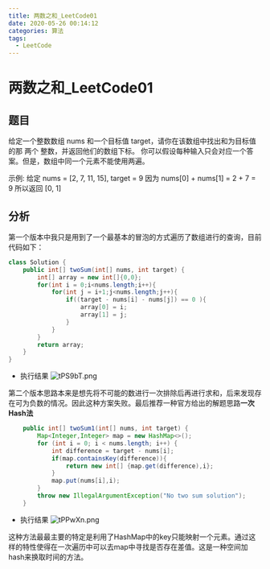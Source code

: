 ```yaml
---
title: 两数之和_LeetCode01
date: 2020-05-26 00:14:12
categories: 算法
tags:
  - LeetCode
---
```


# 两数之和_LeetCode01

## 题目

给定一个整数数组 nums 和一个目标值 target，请你在该数组中找出和为目标值的那 两个 整数，并返回他们的数组下标。
你可以假设每种输入只会对应一个答案。但是，数组中同一个元素不能使用两遍。

示例:
给定 nums = [2, 7, 11, 15], target = 9
因为 nums[0] + nums[1] = 2 + 7 = 9
所以返回 [0, 1]

## 分析
第一个版本中我只是用到了一个最基本的冒泡的方式遍历了数组进行的查询，目前代码如下：

```java
class Solution {
    public int[] twoSum(int[] nums, int target) {
        int[] array = new int[]{0,0};
        for(int i = 0;i<nums.length;i++){
            for(int j = i+1;j<nums.length;j++){
                if((target - nums[i] - nums[j]) == 0 ){
                    array[0] = i;
                    array[1] = j;
                }
            }
        }
        return array;
    }
}
```
- 执行结果
![tPS9bT.png](https://s1.ax1x.com/2020/05/26/tPS9bT.png)

第二个版本思路本来是想先将不可能的数进行一次排除后再进行求和，后来发现存在可为负数的情况。因此这种方案失败。最后推荐一种官方给出的解题思路**一次Hash法**

```java
    public int[] twoSum1(int[] nums, int target) {
        Map<Integer,Integer> map = new HashMap<>();
        for (int i = 0; i < nums.length; i++) {
            int difference = target - nums[i];
            if(map.containsKey(difference)){
                return new int[] {map.get(difference),i};
            }
            map.put(nums[i],i);
        }
        throw new IllegalArgumentException("No two sum solution");
    }
```

- 执行结果
![tPPwXn.png](https://s1.ax1x.com/2020/05/26/tPPwXn.png)

这种方法最最主要的特定是利用了HashMap中的key只能映射一个元素。通过这样的特性使得在一次遍历中可以去map中寻找是否存在差值。这是一种空间加hash来换取时间的方法。